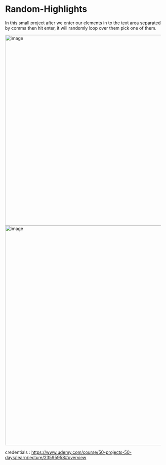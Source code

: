# Random-Highlights
In this small project after we enter our elements in to the text area separated by comma then hit enter,  it will randomly loop over them pick one of them.


<img width="617" alt="image" src="https://github.com/turgutguvenc/Random-Highlights/assets/63226091/25317e15-780f-44c2-ba78-d97ae84a92e5">
<img width="713" alt="image" src="https://github.com/turgutguvenc/Random-Highlights/assets/63226091/57226f0d-df1e-4ee8-bc2c-fe6491a4a2fb">

credentials : https://www.udemy.com/course/50-projects-50-days/learn/lecture/23595958#overview
